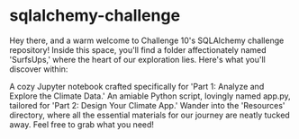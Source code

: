 # sqlalchemy-challenge
Hey there, and a warm welcome to Challenge 10's SQLAlchemy challenge repository! Inside this space, you'll find a folder affectionately named 'SurfsUps,' where the heart of our exploration lies. Here's what you'll discover within:

A cozy Jupyter notebook crafted specifically for 'Part 1: Analyze and Explore the Climate Data.'
An amiable Python script, lovingly named app.py, tailored for 'Part 2: Design Your Climate App.'
Wander into the 'Resources' directory, where all the essential materials for our journey are neatly tucked away. Feel free to grab what you need!
